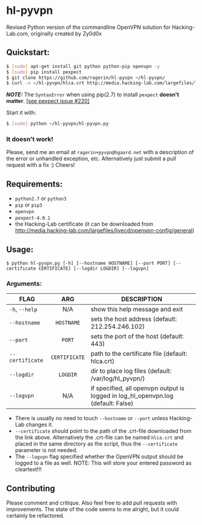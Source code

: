 # hl-pyvpn
Revised Python version of the commandline OpenVPN solution for Hacking-Lab.com, originally created by Zy0d0x

## Quickstart:
```bash
$ [sudo] apt-get install git python python-pip openvpn -y
$ [sudo] pip install pexpect
$ git clone https://github.com/ragerin/hl-pyvpn ~/hl-pyvpn/
$ curl -o ~/hl-pyvpn/hlca.crt http://media.hacking-lab.com/largefiles/livecd/openvpn-config/general/hlca.crt
```
_**NOTE:**_ The `SyntaxError` when using pip(2.7) to install `pexpect` **doesn't matter**. [[see pexpect issue #220]][1]

[1]: https://github.com/pexpect/pexpect/issues/220

Start it with:
```bash
$ [sudo] python ~/hl-pyvpn/hl-pyvpn.py
```

### It doesn't work!
Please, send me an email at `ragerin+pyvpn@hgaard.net` with a description of the error or unhandled exception, etc.
Alternatively just submit a pull request with a fix :) Cheers!


## Requirements:
* `python2.7` or `python3`
* `pip` or `pip3`
* `openvpn`
* `pexpect-4.0.1`
* the Hacking-Lab certificate (it can be downloaded from http://media.hacking-lab.com/largefiles/livecd/openvpn-config/general)




## Usage:
`$ python hl-pyvpn.py [-h] [--hostname HOSTNAME] [--port PORT] [--certificate CERTIFICATE] [--logdir LOGDIR] [--logvpn]`

### Arguments:
| FLAG               | ARG          | DESCRIPTION                                           |
| ------------------ |:------------:| ----------------------------------------------------- |
| `-h`, `--help`     | N/A          | show this help message and exit                       |
| `--hostname`       | `HOSTNAME`   | sets the host address (default: 212.254.246.102)      |
| `--port`           | `PORT`       | sets the port of the host (default: 443)              |
| `--certificate`    | `CERTIFICATE`| path to the certificate file (default: hlca.crt)      |
| `--logdir`         | `LOGDIR`     | dir to place log files (default: /var/log/hl_pyvpn/)  |
| `--logvpn`         | N/A          | if specified, all openvpn output is logged in log_hl_openvpn.log (default: False)|


* There is usually no need to touch `--hostname` or `--port` unless Hacking-Lab changes it.
* `--certificate` should point to the path of the .crt-file downloaded from the link above. Alternatively the .crt-file can be named `hlca.crt` and placed in the same directory as the script, thus the `--certificate` parameter is not needed.
* The `--logvpn` flag specified whether the OpenVPN output should be logged to a file as well. NOTE: This will store your entered password as cleartext!!!


## Contributing
Please comment and critique. Also feel free to add pull requests with improvements. The state of the code seems to me alright, but it could certainly be refactored.
